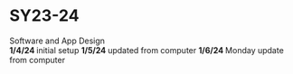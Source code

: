 # SY23-24
Software and App Design <br>
<b> 1/4/24 </b> initial setup 
<b> 1/5/24 </b> updated from computer
<b> 1/6/24 </b> Monday update from computer